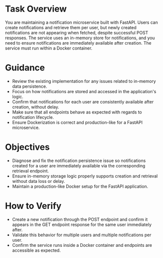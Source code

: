 # Task Overview
You are maintaining a notification microservice built with FastAPI. Users can create notifications and retrieve them per user, but newly created notifications are not appearing when fetched, despite successful POST responses. The service uses an in-memory store for notifications, and you need to ensure notifications are immediately available after creation. The service must run within a Docker container.

# Guidance
- Review the existing implementation for any issues related to in-memory data persistence.
- Focus on how notifications are stored and accessed in the application's logic.
- Confirm that notifications for each user are consistently available after creation, without delay.
- Make sure that all endpoints behave as expected with regards to notification lifecycle.
- Ensure Dockerization is correct and production-like for a FastAPI microservice.

# Objectives
- Diagnose and fix the notification persistence issue so notifications created for a user are immediately available via the corresponding retrieval endpoint.
- Ensure in-memory storage logic properly supports creation and retrieval without data loss or delay.
- Maintain a production-like Docker setup for the FastAPI application.

# How to Verify
- Create a new notification through the POST endpoint and confirm it appears in the GET endpoint response for the same user immediately after.
- Validate this behavior for multiple users and multiple notifications per user.
- Confirm the service runs inside a Docker container and endpoints are accessible as expected.

